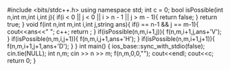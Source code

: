 #include <bits/stdc++.h>
using namespace std;
int c = 0;
bool isPossible(int n,int m,int i,int j){
    if(i < 0 || j < 0 || i > n - 1 || j > m - 1){
        return false;
    }
    return true;
}
void f(int n,int m,int i,int j,string ans){
    if(i == n-1 && j == m-1){
        cout<<ans<<" ";
        c++;
        return ;
    }
    if(isPossible(n,m,i+1,j)){
        f(n,m,i+1,j,ans+'V');
    }
    if(isPossible(n,m,i,j+1)){
        f(n,m,i,j+1,ans+'H');
    }
    if(isPossible(n,m,i+1,j+1)){
        f(n,m,i+1,j+1,ans+'D');
    }
}
int main()
{
    ios_base::sync_with_stdio(false);
    cin.tie(NULL);
    int n,m;
    cin >> n >> m;
    f(n,m,0,0,"");
    cout<<endl;
    cout<<c;
    return 0;
}
